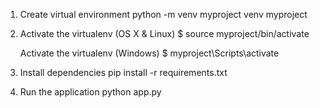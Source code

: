 1. Create virtual environment
    python -m venv myproject
    venv myproject
2. Activate the virtualenv (OS X & Linux)
    $ source myproject/bin/activate

   Activate the virtualenv (Windows)
    $ myproject\Scripts\activate

3. Install dependencies
    pip install -r requirements.txt

4.  Run the application
    python app.py